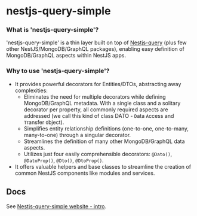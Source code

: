 # nestjs-query-simple

### What is 'nestjs-query-simple'?
'nestjs-query-simple' is a thin layer built on top of [Nestjs-query](https://tripss.github.io/nestjs-query/docs/introduction/getting-started) (plus few other NestJS/MongoDB/GraphQL packages), enabling easy definition of MongoDB/GraphQL aspects within NestJS apps.

### Why to use 'nestjs-query-simple'?
* It provides powerful decorators for Entities/DTOs, abstracting away complexities:
    *  Eliminates the need for multiple decorators while defining MongoDB/GraphQL metadata. With a single class and a solitary decorator per property, all commonly required aspects are addressed (we call this kind of class DATO - `D`ata `A`ccess and `T`ransfer `O`bject).
    * Simplifies entity relationship definitions (one-to-one, one-to-many, many-to-one) through a singular decorator.
    * Streamlines the definition of many other MongoDB/GraphQL data aspects.
    * Utilizes just four easily comprehensible decorators: `@Dato()`, `@DatoProp()`, `@Dto()`, `@DtoProp()`.
* It offers valuable helpers and base classes to streamline the creation of common NestJS components like modules and services.

## Docs
See [Nestjs-query-simple website - intro](https://nestjs-query-simple-website.vercel.app/docs/intro).